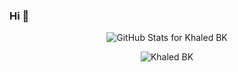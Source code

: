 ### Hi 👋

<p align="center"> 
  <img src="https://github-readme-stats.vercel.app/api?username=khaledbk&show_icons=true&count_private=true&theme=dark&&hide_border=true&layout=compact"      alt="GitHub Stats for Khaled BK" >
</p>

<p align="center">
  <img src="http://github-readme-streak-stats.herokuapp.com?user=khaledbk&theme=dark&hide_border=true&date_format=M%20j%5B%2C%20Y%5D" alt="Khaled BK"/>
</p>
<!--
**khaledbk/khaledbk** is a ✨ _special_ ✨ repository because its `README.md` (this file) appears on your GitHub profile.

Here are some ideas to get you started:

- 🔭 I’m currently working on ...
- 🌱 I’m currently learning ...
- 👯 I’m looking to collaborate on ...
- 🤔 I’m looking for help with ...
- 💬 Ask me about ...
- 📫 How to reach me: ...
- 😄 Pronouns: ...
- ⚡ Fun fact: ...
-->
